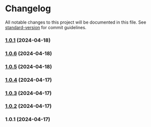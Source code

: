 # Changelog

All notable changes to this project will be documented in this file. See [standard-version](https://github.com/conventional-changelog/standard-version) for commit guidelines.

### [1.0.1](https://github.com/mpc-home/db-data-models/compare/v1.0.6...v1.0.1) (2024-04-18)

### [1.0.6](https://github.com/mpc-home/db-data-models/compare/v1.0.5...v1.0.6) (2024-04-18)

### [1.0.5](https://github.com/mpc-home/db-data-models/compare/v1.0.4...v1.0.5) (2024-04-18)

### [1.0.4](https://github.com/markocorn/smart-home-db-models/compare/v1.0.3...v1.0.4) (2024-04-17)

### [1.0.3](https://github.com/markocorn/smart-home-db-models/compare/v1.0.2...v1.0.3) (2024-04-17)

### [1.0.2](https://github.com/markocorn/smart-home-db-models/compare/v1.0.1...v1.0.2) (2024-04-17)

### 1.0.1 (2024-04-17)
